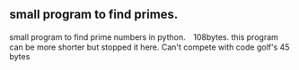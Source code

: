 ## small program to find primes.
small program to find prime numbers in python.　108bytes.
this program can be more shorter but stopped it here.
Can't compete with code golf's 45 bytes
